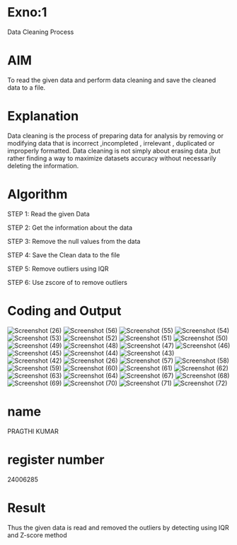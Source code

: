# Exno:1
Data Cleaning Process

# AIM
To read the given data and perform data cleaning and save the cleaned data to a file.

# Explanation
Data cleaning is the process of preparing data for analysis by removing or modifying data that is incorrect ,incompleted , irrelevant , duplicated or improperly formatted. Data cleaning is not simply about erasing data ,but rather finding a way to maximize datasets accuracy without necessarily deleting the information.

# Algorithm
STEP 1: Read the given Data

STEP 2: Get the information about the data

STEP 3: Remove the null values from the data

STEP 4: Save the Clean data to the file

STEP 5: Remove outliers using IQR

STEP 6: Use zscore of to remove outliers

# Coding and Output
![Screenshot (26)](https://github.com/user-attachments/assets/475e2426-9ef8-417e-9a68-1b08942fa42c)
![Screenshot (56)](https://github.com/user-attachments/assets/7bf645c0-ec8c-44e0-8885-cb0e82802b83)
![Screenshot (55)](https://github.com/user-attachments/assets/d1fc05aa-2076-4896-8ece-247e3f319bbd)
![Screenshot (54)](https://github.com/user-attachments/assets/479f71a6-cfec-4558-ab01-571a5258885a)
![Screenshot (53)](https://github.com/user-attachments/assets/48e61409-ac87-4bad-86da-35ab5547d512)
![Screenshot (52)](https://github.com/user-attachments/assets/11ceb79c-e3f7-43dd-832f-1126fcf2e7a7)
![Screenshot (51)](https://github.com/user-attachments/assets/2a32458e-d734-41ba-88e1-b14f334c3be6)
![Screenshot (50)](https://github.com/user-attachments/assets/925c3ad2-d708-40fc-93f5-73cc36907e42)
![Screenshot (49)](https://github.com/user-attachments/assets/a0e49834-08a4-4dec-82f2-cefe4971bfad)
![Screenshot (48)](https://github.com/user-attachments/assets/54c059b6-4611-43d5-8fff-0a7141245db6)
![Screenshot (47)](https://github.com/user-attachments/assets/d4b39a1a-3b75-4263-9f09-76db612ab301)
![Screenshot (46)](https://github.com/user-attachments/assets/ae521086-d0a0-4ce5-b63a-b53cd9d82348)
![Screenshot (45)](https://github.com/user-attachments/assets/265802be-d6bc-43c7-8e17-1217daf4fdd2)
![Screenshot (44)](https://github.com/user-attachments/assets/3ef1c581-b34c-4152-832d-5220e0348c74)
![Screenshot (43)](https://github.com/user-attachments/assets/0ef32f2c-7b43-4a76-ab45-7d43dbbd39c2)
![Screenshot (42)](https://github.com/user-attachments/assets/d7b1d1c0-f8c8-4559-b350-8ecc1ce87ad8)
![Screenshot (26)](https://github.com/user-attachments/assets/4a2b8680-24bf-4c1e-a434-14137488b3e1)
![Screenshot (57)](https://github.com/user-attachments/assets/9096467c-dc72-4477-bd1e-5ecb32b4ae33)
![Screenshot (58)](https://github.com/user-attachments/assets/54cae8ed-ae86-4d07-b800-6fc7163cf747)
![Screenshot (59)](https://github.com/user-attachments/assets/f45d2d10-1594-4141-a1b3-dcada9e7ae45)
![Screenshot (60)](https://github.com/user-attachments/assets/85357245-23a8-4065-96e5-6893ffb31f11)
![Screenshot (61)](https://github.com/user-attachments/assets/891ed7b7-c714-4363-8128-7785d8c2ba75)
![Screenshot (62)](https://github.com/user-attachments/assets/b1cbc939-688f-43d4-9182-da2ddea9a2f5)
![Screenshot (63)](https://github.com/user-attachments/assets/f740b875-2a7f-47c4-a248-46e26be6b369)
![Screenshot (64)](https://github.com/user-attachments/assets/4ccbf613-35eb-43ca-855c-d18978532a6c)
![Screenshot (67)](https://github.com/user-attachments/assets/211b0c15-afc8-4ce6-9123-c63ad3eba4de)
![Screenshot (68)](https://github.com/user-attachments/assets/0d59a5a7-72ac-4388-b6f0-2ebf735b92c0)
![Screenshot (69)](https://github.com/user-attachments/assets/93550234-b4c6-450c-915b-c7c41774ece8)
![Screenshot (70)](https://github.com/user-attachments/assets/ffe4078d-c42c-4b7f-b587-26d0afec9767)
![Screenshot (71)](https://github.com/user-attachments/assets/54bace02-3839-4e17-9f0d-edf786c75020)
![Screenshot (72)](https://github.com/user-attachments/assets/a3d21476-ba5b-4a09-b391-834e780d706d)

# name
PRAGTHI KUMAR
# register number
24006285






# Result
Thus the given data is read and removed the outliers by detecting using IQR and Z-score method
